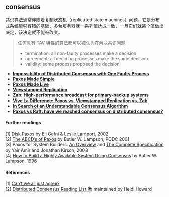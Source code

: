 ## consensus

共识算法通常伴随着复制状态机（replicated state machines）问题，它是分布式系统能够容错的基础，多台服务器就一系列值达成一致，一旦它们就某个值做出决定，该决定就不能被改变。

> 任何具有 TAV 特性的算法都可以被认为在解决共识问题
>
> - termination: all non-faulty processes make a decision
> - agreement: all deciding processes make the same decision
> - validity: some process proposed the decision

- **[Impossibility of Distributed Consensus with One Faulty Process][flp]**
- **[Paxos Made Simple][paxos-simple]**
- **[Paxos Made Live][paxos-live]**
- **[Viewstamped Replication][vr]**
- **[Zab: High-performance broadcast for primary-backup systems][zab]**
- **[Vive La Difference: Paxos vs. Viewstamped Replication vs. Zab][vivela]**
- **[In Search of an Understandable Consensus Algorithm][raft]**
- **[Paxos vs Raft: have we reached consensus on distributed consensus?][paxos-vs-raft]**

#### Further readings

[1] [Disk Paxos](../../assets/pdfs/disk-paxos.pdf) by Eli Gafni & Leslie Lamport, 2002<br>
[2] [The ABCD’s of Paxos](../../assets/pdfs/paxos-abcd.pdf) by Butler W. Lampson, PODC 2001<br>
[3] Paxos for System Builders: [An Overview](../../assets/pdfs/paxos-for-system-builders-an-overview.pdf) and [The Complete Specification](../../assets/pdfs/paxos_for_system_builders.pdf) by Yair Amir and Jonathan Kirsch, 2008<br>
[4] [How to Build a Highly Available System Using Consensus](../../assets/pdfs/how-to-build-a-highly-available-system-using-consensus.pdf) by Butler W. Lampson, 1996

#### References

[1] [Can’t we all just agree?](https://blog.acolyer.org/2015/03/01/cant-we-all-just-agree/)<br>
[2] [Distributed Consensus Reading List 📚](https://github.com/heidihoward/distributed-consensus-reading-list) maintained by Heidi Howard


[paxos-simple]: paxos-made-simple.md
[paxos-live]: paxos-made-live.md
[raft]: raft.md
[flp]: flp.md
[zab]: zab.md
[vr]: vr.md
[vivela]: paxos-vs-vr-vs-zab.md
[paxos-vs-raft]: paxos-vs-raft.md

